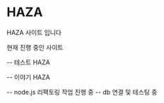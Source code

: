 # HAZA
HAZA 사이트 입니다

현재 진행 중인 사이트

-- 테스트 HAZA

-- 이야기 HAZA

-- node.js 리팩토링 작업 진행 중
-- db 연결 및 테스팅 중
